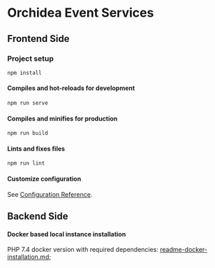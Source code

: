 # Orchidea Event Services

## Frontend Side

### Project setup
```
npm install
```

#### Compiles and hot-reloads for development
```
npm run serve
```

#### Compiles and minifies for production
```
npm run build
```

#### Lints and fixes files
```
npm run lint
```

#### Customize configuration
See [Configuration Reference](https://cli.vuejs.org/config/).

## Backend Side

#### Docker based local instance installation 
PHP 7.4 docker version with required dependencies:
[readme-docker-installation.md](./docker/readme-docker-installation.md);
